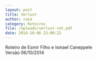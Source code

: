 ```yaml
---
layout: post
title: Verlust
author: casa
category: Roteiros
file: /uploads/verlust-rot.pdf
date: 2014-10-06 23:00:22
---
```

Roteiro de Esmir Filho e Ismael Caneppele\
Versão 06/10/2014